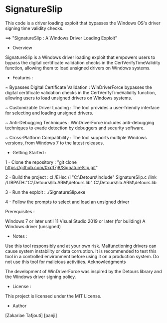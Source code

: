 # SignatureSlip
This code is a driver loading exploit that bypasses the Windows OS's driver signing time validity checks.



==> "SignatureSlip : A Windows Driver Loading Exploit"

- Overview

SignatureSlip is a Windows driver loading exploit that empowers users to bypass the digital certificate validation checks in the CertVerifyTimeValidity function, allowing them to load unsigned drivers on Windows systems.

- Features :

~ Bypasses Digital Certificate Validation : WinDriverForce bypasses the digital certificate validation checks in the CertVerifyTimeValidity function, allowing users to load unsigned drivers on Windows systems.

~ Customizable Driver Loading : The tool provides a user-friendly interface for selecting and loading unsigned drivers.

~ Anti-Debugging Techniques : WinDriverForce includes anti-debugging techniques to evade detection by debuggers and security software.

~ Cross-Platform Compatibility : The tool supports multiple Windows versions, from Windows 7 to the latest releases.


- Getting Started :

1 - Clone the repository : "git clone https://github.com/0xp17j8/SignatureSlip.git"

2 - Build the project : cl /EHsc /I "C:\\Detours\\include" SignatureSlip.c /link /LIBPATH:"C:\Detours\lib.ARM\detours.lib" C:\Detours\lib.ARM\detours.lib

3 - Run the exploit : ./SignatureSlip.exe

4 - Follow the prompts to select and load an unsigned driver


Prerequisites :

Windows 7 or later until 11
Visual Studio 2019 or later (for building)
A Windows driver (unsigned)


- Notes :

Use this tool responsibly and at your own risk. Malfunctioning drivers can cause system instability or data corruption.
It is recommended to test this tool in a controlled environment before using it on a production system.
Do not use this tool for malicious activities.
Acknowledgments

The development of WinDriverForce was inspired by the Detours library and the Windows driver signing policy.

- License :

This project is licensed under the MIT License.

- Author

[Zakariae Tafjouti]
[panji]
